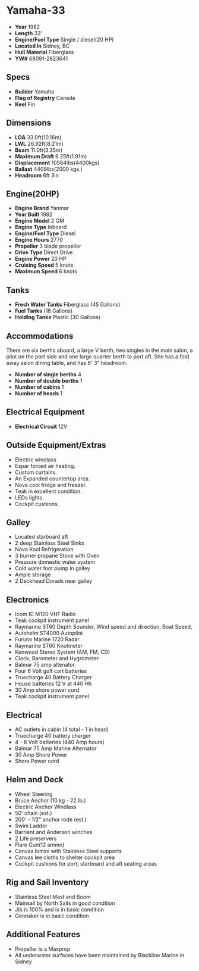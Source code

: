 # Yamaha-33

* **Year** 1982
* **Length** 33'
* **Engine/Fuel Type** Single / diesel(20 HP)
* **Located In** Sidney, BC
* **Hull Material** Fiberglass
* **YW#** 68091-2823641

## Specs
* **Builder** Yamaha
* **Flag of Registry** Canada
* **Keel** Fin

## Dimensions
* **LOA** 33.0ft(10.16m)
* **LWL** 26.92ft(8.21m)
* **Beam** 11.0ft(3.35m)
* **Maximum Draft** 6.25ft(1.91m)
* **Displacement** 10584lbs(4400kgs)
* **Ballast** 4409lbs(2000 kgs.)
* **Headroom** 6ft 3in

## Engine(20HP)
* **Engine Brand** Yanmar
* **Year Built** 1982
* **Engine Model** 2 GM
* **Engine Type** Inboard
* **Engine/Fuel Type** Diesel
* **Engine Hours** 2770
* **Propeller** 3 blade propeller
* **Drive Type** Direct Drive
* **Engine Power** 20 HP
* **Cruising Speed** 5 knots
* **Maximum Speed** 6 knots

## Tanks
* **Fresh Water Tanks** Fiberglass (45 Gallons)
* **Fuel Tanks** (18 Gallons)
* **Holding Tanks** Plastic (30 Gallons)

## Accommodations
There are six berths aboard, a large V berth, two singles in the main salon, a pilot on the port side and one large quarter berth to port aft. She has a fold away salon dining table, and has 6' 3" headroom.
* **Number of single berths** 4
* **Number of double berths** 1
* **Number of cabins** 1
* **Number of heads** 1

## Electrical Equipment
* **Electrical Circuit** 12V

## Outside Equipment/Extras
* Electric windlass
* Espar forced air heating.
* Custom curtains.
* An Expanded countertop area.
* Nova cool fridge and freezer.
* Teak in excellent condition.
* LEDs lights.
* Cockpit cushions.

## Galley
* Located starboard aft
* 2 deep Stainless Steel Sinks
* Nova Kool Refrigeration
* 3 burner propane Stove with Oven
* Pressure domestic water system
* Cold water foot pump in galley
* Ample storage
* 2 Deckhead Dorads near galley

## Electronics
* Icom IC M120 VHF Radio
* Teak cockpit instrument panel
* Raymarine ST60 Depth Sounder, Wind speed and direction, Boat Speed,
* Autohelm ST4000 Autopilot
* Furuno Marine 1720 Radar
* Raymarine ST60 Knotmeter
* Kenwood Stereo System (AM, FM, CD)
* Clock, Barometer and Hygrometer
* Balmar 75 amp altenator.
* Four  6 Volt golf cart batteries
* Truecharge 40 Battery Charger
* House batteries 12 V at 440 Hh
* 30 Amp shore power cord
* Teak cockpit instrument panel 

## Electrical
* AC outlets in cabin (4 total - 1 in head)
* Truecharge 40 battery charger
* 4 - 6 Volt batteries (440 Amp hours)
* Balmar 75 Amp Marine Alternator
* 30 Amp Shore Power
* Shore Power cord

## Helm and Deck
* Wheel Steering
* Bruce Anchor (10 kg - 22 lb.)
* Electric Anchor Windlass
* 50' chain (est.)
* 200' - 1/2" anchor rode (est.)
* Swim Ladder
* Barrient and Anderson winches
* 2 Life preservers
* Flare Gun(12 ammo)
* Canvas bimini with Stainless Steel supports
* Canvas lee cloths to shelter cockpit area
* Cockpit cushions for port, starboard and aft seating areas

## Rig and Sail Inventory
* Stainless Steel Mast and Boom
* Mainsail by North Sails in good condition
* Jib is 100% and is in basic condition
* Gennaker is in basic condition

## Additional Features
* Propeller is a Maxprop
* All underwater surfaces have been maintained by Blackline Marine in Sidney
